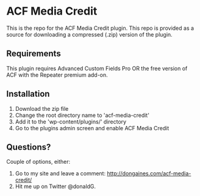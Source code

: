 ACF Media Credit
=========

This is the repo for the ACF Media Credit plugin. This repo is provided as a source for downloading a compressed (.zip) version of the plugin.

Requirements
------------
This plugin requires Advanced Custom Fields Pro OR the free version of ACF with the Repeater premium add-on.

Installation
------------
1. Download the zip file
2. Change the root directory name to 'acf-media-credit'
3. Add it to the 'wp-content/plugins/' directory
4. Go to the plugins admin screen and enable ACF Media Credit

Questions?
----------
Couple of options, either:
1. Go to my site and leave a comment: http://dongaines.com/acf-media-credit/ 
2. Hit me up on Twitter @donaldG.